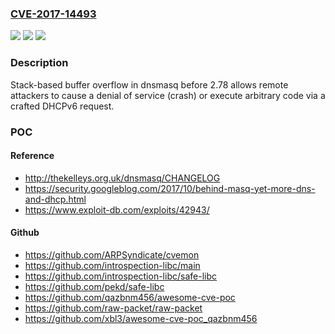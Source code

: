 ### [CVE-2017-14493](https://cve.mitre.org/cgi-bin/cvename.cgi?name=CVE-2017-14493)
![](https://img.shields.io/static/v1?label=Product&message=n%2Fa&color=blue)
![](https://img.shields.io/static/v1?label=Version&message=n%2Fa&color=blue)
![](https://img.shields.io/static/v1?label=Vulnerability&message=n%2Fa&color=brighgreen)

### Description

Stack-based buffer overflow in dnsmasq before 2.78 allows remote attackers to cause a denial of service (crash) or execute arbitrary code via a crafted DHCPv6 request.

### POC

#### Reference
- http://thekelleys.org.uk/dnsmasq/CHANGELOG
- https://security.googleblog.com/2017/10/behind-masq-yet-more-dns-and-dhcp.html
- https://www.exploit-db.com/exploits/42943/

#### Github
- https://github.com/ARPSyndicate/cvemon
- https://github.com/introspection-libc/main
- https://github.com/introspection-libc/safe-libc
- https://github.com/pekd/safe-libc
- https://github.com/qazbnm456/awesome-cve-poc
- https://github.com/raw-packet/raw-packet
- https://github.com/xbl3/awesome-cve-poc_qazbnm456

